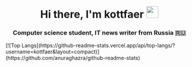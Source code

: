 <h1 align="center">Hi there, I'm kottfaer</a> 
<img src="https://github.com/blackcater/blackcater/raw/main/images/Hi.gif" height="32"/></h1>
<h3 align="center">Computer science student, IT news writer from Russia &#127479;&#127482;</h3>
[![Top Langs](https://github-readme-stats.vercel.app/api/top-langs/?username=kottfaer&layout=compact)](https://github.com/anuraghazra/github-readme-stats)
